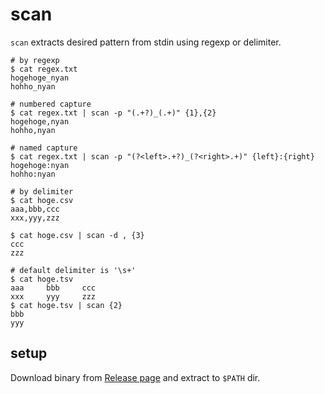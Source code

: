 # scan

`scan` extracts desired pattern from stdin using regexp or delimiter.

```shell
# by regexp
$ cat regex.txt
hogehoge_nyan
hohho_nyan

# numbered capture
$ cat regex.txt | scan -p "(.+?)_(.+)" {1},{2}
hogehoge,nyan
hohho,nyan

# named capture
$ cat regex.txt | scan -p "(?<left>.+?)_(?<right>.+)" {left}:{right}
hogehoge:nyan
hohho:nyan

# by delimiter
$ cat hoge.csv
aaa,bbb,ccc
xxx,yyy,zzz

$ cat hoge.csv | scan -d , {3}
ccc
zzz

# default delimiter is '\s+'
$ cat hoge.tsv
aaa     bbb     ccc
xxx     yyy     zzz
$ cat hoge.tsv | scan {2}
bbb
yyy
```

## setup

Download binary from [Release page](https://github.com/genya0407/scan-rust/releases) and extract to `$PATH` dir.
